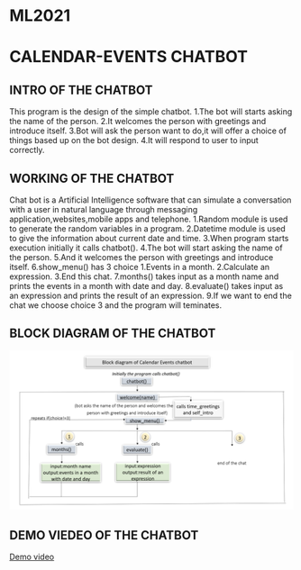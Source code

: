# ML2021

# CALENDAR-EVENTS CHATBOT

## INTRO OF THE CHATBOT
 This program is the design of the simple chatbot.
1.The bot will starts asking the name of the person.
2.It welcomes the person with greetings and introduce itself.
3.Bot will ask the person want to do,it will offer a choice of things based up on the bot design.
4.It will respond to user to input correctly.

## WORKING OF THE CHATBOT
Chat bot is a Artificial Intelligence software that can simulate a conversation with a user in natural language through messaging application,websites,mobile apps and telephone. 
1.Random module is used to generate the random variables in a program.
2.Datetime module is used to give the information about current date and time.
3.When program starts execution initially it calls chatbot().
4.The bot will start asking the name of the person.
5.And it welcomes the person with greetings and introduce itself.
6.show_menu() has 3 choice
   1.Events in a month.
   2.Calculate an expression.
   3.End this chat.
7.months() takes input as a month name and prints the events in a month with date and day.
8.evaluate() takes input as an expression and prints the result of an expression.
9.If we want to end the chat we choose choice 3 and the program will teminates.

## BLOCK DIAGRAM OF THE CHATBOT

![](https://raw.githubusercontent.com/Bhavana-04/ML2021/main/Screenshot%20(30).png)

## DEMO VIEDEO OF THE CHATBOT

[Demo video](https://youtu.be/lL4lOL-o0hs)


